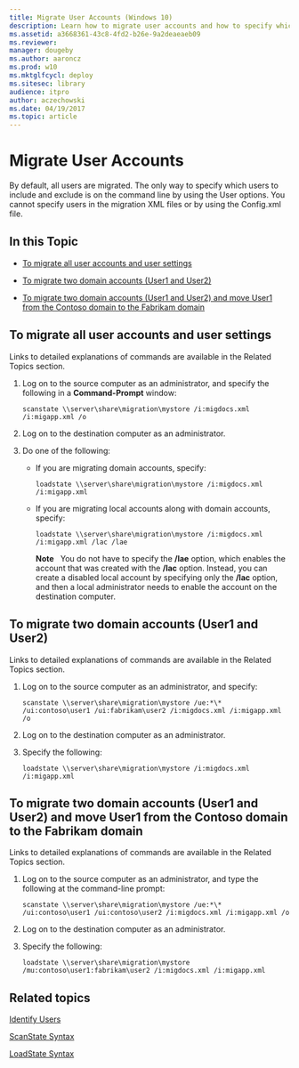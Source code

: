 ```yaml
---
title: Migrate User Accounts (Windows 10)
description: Learn how to migrate user accounts and how to specify which users to include and exclude by using the User options on the command line.
ms.assetid: a3668361-43c8-4fd2-b26e-9a2deaeaeb09
ms.reviewer: 
manager: dougeby
ms.author: aaroncz
ms.prod: w10
ms.mktglfcycl: deploy
ms.sitesec: library
audience: itpro
author: aczechowski
ms.date: 04/19/2017
ms.topic: article
---
```


# Migrate User Accounts


By default, all users are migrated. The only way to specify which users to include and exclude is on the command line by using the User options. You cannot specify users in the migration XML files or by using the Config.xml file.

## In this Topic


-   [To migrate all user accounts and user settings](#bkmk-migrateall)

-   [To migrate two domain accounts (User1 and User2)](#bkmk-migratetwo)

-   [To migrate two domain accounts (User1 and User2) and move User1 from the Contoso domain to the Fabrikam domain](#bkmk-migratemoveuserone)

## <a href="" id="bkmk-migrateall"></a>To migrate all user accounts and user settings
Links to detailed explanations of commands are available in the Related Topics section.

1.  Log on to the source computer as an administrator, and specify the following in a **Command-Prompt** window:

    `scanstate \\server\share\migration\mystore /i:migdocs.xml /i:migapp.xml /o`

2.  Log on to the destination computer as an administrator.

3.  Do one of the following:

    -   If you are migrating domain accounts, specify:

        `loadstate \\server\share\migration\mystore /i:migdocs.xml /i:migapp.xml`

    -   If you are migrating local accounts along with domain accounts, specify:

        `loadstate \\server\share\migration\mystore /i:migdocs.xml /i:migapp.xml /lac /lae`

        **Note**  
        You do not have to specify the **/lae** option, which enables the account that was created with the **/lac** option. Instead, you can create a disabled local account by specifying only the **/lac** option, and then a local administrator needs to enable the account on the destination computer.

         

## <a href="" id="bkmk-migratetwo"></a>To migrate two domain accounts (User1 and User2)
Links to detailed explanations of commands are available in the Related Topics section.

1.  Log on to the source computer as an administrator, and specify:

    `scanstate \\server\share\migration\mystore /ue:*\* /ui:contoso\user1 /ui:fabrikam\user2 /i:migdocs.xml /i:migapp.xml /o`

2.  Log on to the destination computer as an administrator.

3.  Specify the following:

    `loadstate \\server\share\migration\mystore /i:migdocs.xml /i:migapp.xml`

## <a href="" id="bkmk-migratemoveuserone"></a>To migrate two domain accounts (User1 and User2) and move User1 from the Contoso domain to the Fabrikam domain
Links to detailed explanations of commands are available in the Related Topics section.

1.  Log on to the source computer as an administrator, and type the following at the command-line prompt:

    `scanstate \\server\share\migration\mystore /ue:*\* /ui:contoso\user1 /ui:contoso\user2 /i:migdocs.xml /i:migapp.xml /o`

2.  Log on to the destination computer as an administrator.

3.  Specify the following:

    `loadstate \\server\share\migration\mystore /mu:contoso\user1:fabrikam\user2 /i:migdocs.xml /i:migapp.xml`

## Related topics


[Identify Users](usmt-identify-users.md)

[ScanState Syntax](usmt-scanstate-syntax.md)

[LoadState Syntax](usmt-loadstate-syntax.md)

 

 





